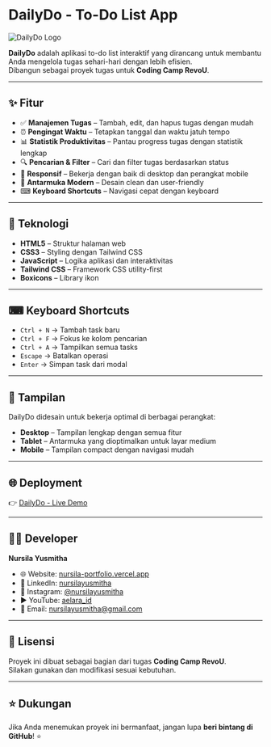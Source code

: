 # DailyDo - To-Do List App

![DailyDo Logo](https://public/logo.png)

**DailyDo** adalah aplikasi to-do list interaktif yang dirancang untuk membantu Anda mengelola tugas sehari-hari dengan lebih efisien.  
Dibangun sebagai proyek tugas untuk **Coding Camp RevoU**.

---

## ✨ Fitur
- ✅ **Manajemen Tugas** – Tambah, edit, dan hapus tugas dengan mudah  
- ⏰ **Pengingat Waktu** – Tetapkan tanggal dan waktu jatuh tempo  
- 📊 **Statistik Produktivitas** – Pantau progress tugas dengan statistik lengkap  
- 🔍 **Pencarian & Filter** – Cari dan filter tugas berdasarkan status  
- 📱 **Responsif** – Bekerja dengan baik di desktop dan perangkat mobile  
- 🎨 **Antarmuka Modern** – Desain clean dan user-friendly 
- ⌨ **Keyboard Shortcuts** – Navigasi cepat dengan keyboard  

---

## 🚀 Teknologi
- **HTML5** – Struktur halaman web  
- **CSS3** – Styling dengan Tailwind CSS
- **JavaScript** – Logika aplikasi dan interaktivitas  
- **Tailwind CSS** – Framework CSS utility-first    
- **Boxicons** – Library ikon  

---

## ⌨ Keyboard Shortcuts
- `Ctrl + N` → Tambah task baru  
- `Ctrl + F` → Fokus ke kolom pencarian  
- `Ctrl + A` → Tampilkan semua tasks  
- `Escape` → Batalkan operasi  
- `Enter` → Simpan task dari modal  

---

## 📱 Tampilan
DailyDo didesain untuk bekerja optimal di berbagai perangkat:

- **Desktop** – Tampilan lengkap dengan semua fitur  
- **Tablet** – Antarmuka yang dioptimalkan untuk layar medium  
- **Mobile** – Tampilan compact dengan navigasi mudah  

---

## 🌐 Deployment
👉 [DailyDo - Live Demo](https://nursilayusmitha.github.io/CodingCamp-150925-NursilaYusmitha/)

---

## 👨‍💻 Developer
**Nursila Yusmitha**

- 🌐 Website: [nursila-portfolio.vercel.app](https://nursila-portfolio.vercel.app)  
- 💼 LinkedIn: [nursilayusmitha](https://linkedin.com/in/nursilayusmitha)  
- 📸 Instagram: [@nursilayusmitha](https://instagram.com/nursilayusmitha)  
- ▶️ YouTube: [aelara_id](https://youtube.com/@aelara_id)  
- 📧 Email: nursilayusmitha@gmail.com  

---

## 📄 Lisensi
Proyek ini dibuat sebagai bagian dari tugas **Coding Camp RevoU**.  
Silakan gunakan dan modifikasi sesuai kebutuhan.

---

## ⭐ Dukungan
Jika Anda menemukan proyek ini bermanfaat, jangan lupa **beri bintang di GitHub**! ⭐
